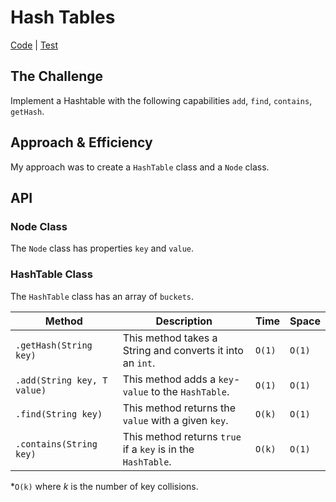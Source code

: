 # Hash Tables
[Code](../src/main/java/hashTable) | [Test](../src/test/java/hashTable)

## The Challenge
Implement a Hashtable with the following capabilities `add`, `find`, `contains`, `getHash`.

## Approach & Efficiency
My approach was to create a `HashTable` class and a `Node` class.

## API
### Node Class
The `Node` class has properties `key` and `value`.

### HashTable Class
The `HashTable` class has an array of `buckets`.

Method | Description | Time | Space
---- | --- | --- | ---
`.getHash(String key)` | This method takes a String and converts it into an `int`. | `O(1)` | `O(1)`
`.add(String key, T value)` | This method adds a `key`-`value` to the `HashTable`. | `O(1)` | `O(1)`
`.find(String key)` | This method returns the `value` with a given `key`. | `O(k)` | `O(1)`
`.contains(String key)` | This method returns `true` if a `key` is in the `HashTable`. | `O(k)` | `O(1)`

*`O(k)` where *k* is the number of key collisions.
